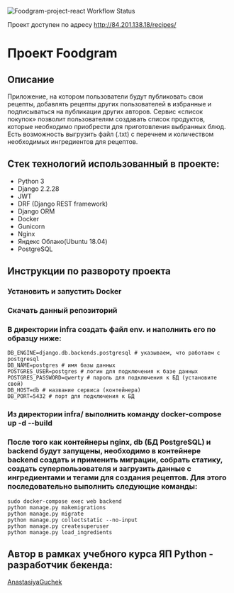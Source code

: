 ![Foodgram-project-react Workflow Status](https://github.com/AnastasiyaGuchek/foodgram-project-react/actions/workflows/main.yml/badge.svg)

Проект доступен по адресу 
http://84.201.138.18/recipes/


# Проект Foodgram
## Описание
Приложение, на котором пользователи будут публиковать свои рецепты, добавлять рецепты других пользователей в избранные и подписываться на публикации других авторов. Сервис «cписок покупок» позволит пользователям создавать список продуктов, которые необходимо приобрести для приготовления выбранных блюд. Есть возможность выгрузить файл (.txt) с перечнем и количеством необходимых ингредиентов для рецептов.

## Стек технологий использованный в проекте:
- Python 3
- Django 2.2.28
- JWT
- DRF (Django REST framework)
- Django ORM
- Docker
- Gunicorn
- Nginx
- Яндекс Облако(Ubuntu 18.04)
- PostgreSQL

## Инструкции по развороту проекта
### Установить и запустить Docker
### Скачать данный репозиторий
### В директории infra создать файл env. и наполнить его по образцу ниже:
```
DB_ENGINE=django.db.backends.postgresql # указываем, что работаем с postgresql
DB_NAME=postgres # имя базы данных
POSTGRES_USER=postgres # логин для подключения к базе данных
POSTGRES_PASSWORD=qwerty # пароль для подключения к БД (установите свой)
DB_HOST=db # название сервиса (контейнера)
DB_PORT=5432 # порт для подключения к БД
```
### Из директории infra/ выполнить команду docker-compose up -d --build
### После того как контейнеры nginx, db (БД PostgreSQL) и backend будут запущены, необходимо в контейнере backend создать и применить миграции, собрать статику, создать суперпользователя и загрузить данные с ингредиентами и тегами для создания рецептов. Для этого последовательно выполнить следующие команды:
```
sudo docker-compose exec web backend
python manage.py makemigrations
python manage.py migrate
python manage.py collectstatic --no-input
python manage.py createsuperuser
python manage.py load_ingredients
```

## Автор в рамках учебного курса ЯП Python - разработчик бекенда:
[AnastasiyaGuchek](https://github.com/AnastasiyaGuchek)